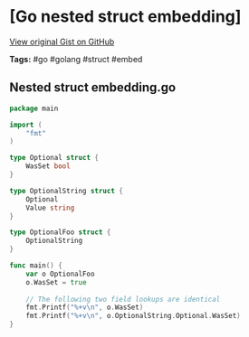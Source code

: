 # [Go nested struct embedding] 

[View original Gist on GitHub](https://gist.github.com/Integralist/0058659d37c2bf0691cc7bde8c9579c3)

**Tags:** #go #golang #struct #embed

## Nested struct embedding.go

```go
package main

import (
	"fmt"
)

type Optional struct {
	WasSet bool
}

type OptionalString struct {
	Optional
	Value string
}

type OptionalFoo struct {
	OptionalString
}

func main() {
	var o OptionalFoo
	o.WasSet = true
	
	// The following two field lookups are identical
	fmt.Printf("%+v\n", o.WasSet)
	fmt.Printf("%+v\n", o.OptionalString.Optional.WasSet)
}

```

